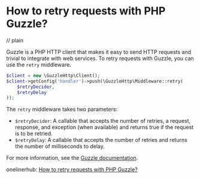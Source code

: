 # How to retry requests with PHP Guzzle?
// plain

Guzzle is a PHP HTTP client that makes it easy to send HTTP requests and trivial to integrate with web services. To retry requests with Guzzle, you can use the `retry` middleware.

```php
$client = new \GuzzleHttp\Client();
$client->getConfig('handler')->push(\GuzzleHttp\Middleware::retry(
    $retryDecider,
    $retryDelay
));
```

The `retry` middleware takes two parameters:

- `$retryDecider`: A callable that accepts the number of retries, a request, response, and exception (when available) and returns true if the request is to be retried.
- `$retryDelay`: A callable that accepts the number of retries and returns the number of milliseconds to delay.

For more information, see the [Guzzle documentation](http://docs.guzzlephp.org/en/stable/quickstart.html#retrying-requests).

onelinerhub: [How to retry requests with PHP Guzzle?](https://onelinerhub.com/php-guzzle/how-to-retry-requests-with-php-guzzle)